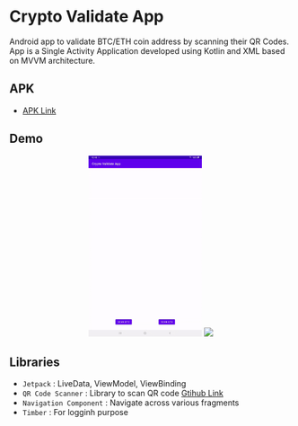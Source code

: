 # Crypto Validate App

Android app to validate BTC/ETH coin address by scanning their QR Codes.
App is a Single Activity Application developed using Kotlin and XML based on MVVM architecture.

## APK
- [APK Link](https://drive.google.com/drive/folders/1BNu8NjZzeTriY0QbtrPwrSzaP4CN4BYQ?usp=sharing)

## Demo

<p align="center">
<img src="content/btcdemo.gif" width="40%"/>
<img src="content/eth.gif" width="40%"/>
</p>

## Libraries
- `Jetpack` : LiveData, ViewModel, ViewBinding
- `QR Code Scanner` : Library to scan QR code [Gtihub Link](https://github.com/yuriy-budiyev/code-scanner)
- `Navigation Component` : Navigate across various fragments
- `Timber` : For logginh purpose



